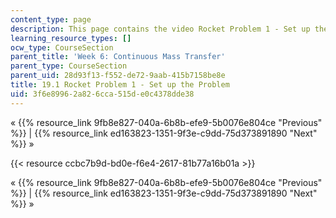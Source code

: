 ```yaml
---
content_type: page
description: This page contains the video Rocket Problem 1 - Set up the Problem.
learning_resource_types: []
ocw_type: CourseSection
parent_title: 'Week 6: Continuous Mass Transfer'
parent_type: CourseSection
parent_uid: 28d93f13-f552-de72-9aab-415b7158be8e
title: 19.1 Rocket Problem 1 - Set up the Problem
uid: 3f6e8996-2a82-6cca-515d-e0c4378dde38
---
```


« {{% resource_link 9fb8e827-040a-6b8b-efe9-5b0076e804ce "Previous" %}} | {{% resource_link ed163823-1351-9f3e-c9dd-75d373891890 "Next" %}} »

{{< resource ccbc7b9d-bd0e-f6e4-2617-81b77a16b01a >}}

« {{% resource_link 9fb8e827-040a-6b8b-efe9-5b0076e804ce "Previous" %}} | {{% resource_link ed163823-1351-9f3e-c9dd-75d373891890 "Next" %}} »